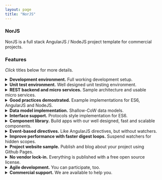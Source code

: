 ```yaml
---
layout: page
title: "NorJS"
---
```


### NorJS

NorJS is a full stack AngularJS / NodeJS project template for commercial 
projects.

### Features

*Click* titles below for more details.

<details><summary><strong>Development environment.</strong> Full working development setup.</summary><div markdown="1">

You can instantly start writing your app instead of boilerware to run your app.

Pre-configured Webpack, Babel, ES6, NodeJS, Mocha, Jasmine, etc.

Automatic reload from changes in the file system for fast development cycle.

</div></details>


<details><summary><strong>Unit test environment.</strong> Well designed unit testing environment.</summary><div markdown="1">

Karma & Jasmine pre-configured.

Including both unit & system tests.

</div></details>


<details><summary><strong>REST backend and micro services.</strong> Sample architecture and usable micro services.</summary><div markdown="1">

Multiple REST API services available and ready to use. 

<section style="padding-left:2em;padding-bottom:1em">


<details><summary><strong>ExpressJS + NodeJS example.</strong> Sample REST service.</summary><div markdown="1">

Authentication backend using standard Node.js and ExpressJS.

</div></details>


<details><summary><strong>Usable Micro Services.</strong> Ready to use production ready micro services.</summary><div markdown="1">

Working micro services built with [Sendanor Cloud-Backend](https://github.com/sendanor/cloud-backend).

<section style="padding-left:2em;padding-bottom:1em">

<details><summary><strong>Email Authentication Service</strong> Verify and authenticate users using only their email addresses.</summary><div markdown="1">

Verify and authenticate users into your system using only email addresses.

</div></details>


<details><summary><strong>SMTP Service</strong> Send email messages.</summary><div 
markdown="1">

Simple REST interface to a SMTP server for sending email.

</div></details>


</section>


</div></details>




</section>

</div></details>


<details><summary><strong>Good practices demostrated.</strong> Example implementations for ES6, AngularJS and NodeJS.</summary><div markdown="1">

Learn how to take full advance from ES6 while writing AngularJS and NodeJS.

We also provide easy to use utilities like abstract classes, interfaces, views,
components, and services which automate common tasks for all classes.

</div></details>


<details><summary><strong>Data model implementation.</strong> Shallow-CoW data models.</summary><div markdown="1">

Our implementation for JSON-configurable, shallow copy on write, data models 
-- with web based interface to manage it.

You may create your own data models using traditional abstract classes in ES6
 or use our dynamic JSON-style configuration file, which comes with a web 
interface to edit it.

These models have immutable getters and optional setters for properties. 

These setters will create shallow copies of the original object and only from 
the parts that actually changed. We gurantee that the original data object 
passed to the Model class will not be changed, and only shallow copies are 
made when inner properties change.

</div></details>


<details><summary><strong>Interface support.</strong> Protocols style 
implementation for ES6.</summary><div markdown="1">

Our utilities rely on our implementation of object interfaces. It is similar to
 the proposed Protocols feature in EcmaScript, which also uses Symbols.

```js
const listInterface = Interface.create({
  name: 'list', // This is just for prettier error messages.
  methods:{

    // Function arguments are not verified yet. As of now there can be anything here. 
    // You can also use your own Symbol here.
    getList: 'function (arg1, arg2)'

  }
});

class FooList {

  [listInterface.getList] (arg1, arg2) {
    return [];
  }
  
}
Interface.assert(listInterface, FooList);
```

</div></details>



<details><summary><strong>Component library.</strong> Build apps with our well designed, fast and scalable components.</summary><div markdown="1">

Easy to use UI components for most general use cases.

<section style="padding-left:2em;padding-bottom:1em">



<details><summary><strong>Table view.</strong> Generic component for pageable table views.</summary><div markdown="1">

This is a generic view component to create pageable table UI views for any 
resources implementing our interfaces.

You start by implementing a service -- like our `modelService` -- which 
implements `pageableInterface` and `tableRowInterface` for items, and then only 
thing left for you to do is to configure a state like:

```json
{
    "name": "models",
    "options": {
      "url": "/models",
      "component": "tableView",
      "resolve": {
        "content": "modelService"
      }
    }
}
```

You may also use it directly as a component:

```html
<table-view content="$ctrl.modelService"></table-view>
```

</div></details>


<details><summary><strong>Navigation component.</strong> Easy menu component.</summary><div markdown="1">

```html
<nr-nav collection="$ctrl.nav.items" options="$ctrl.nav"></nr-nav>
```

```js
$onInit () {
    super.$onInit();
    this.nav = {
      items: [
        {
          id: "main",
          icon: "home",
          label: "Home",
          isVisible: () => this.hasSession()
        }
      ],
      isVisible: item => item.isVisible()
    };
  }
```

</div></details>


<details><summary><strong>Input components.</strong> Common input components.</summary><div markdown="1">

All of our input components require AngularJS `ng-model`, so you can use
 `ng-disabled`, `ng-readonly`, etc.
 
```html
<nr-form submit="$ctrl.login($ctrl.model)">
    <section>
        <nr-text label="Username" ng-model="$ctrl.model.username"></nr-text>
    </section>
    <section>
        <nr-password label="Password" ng-model="$ctrl.model.password"></nr-password>
    </section>
    <section>
        <nr-submit-button label="Login"></nr-submit-button>
        <nr-reset-button label="Reset"></nr-reset-button>
    </section>
</nr-form>
``` 

<section style="padding-left:2em;padding-bottom:1em">

<details><summary><strong>Text input component.</strong> Text input component.</summary><div markdown="1">

```html
<nr-text label="Username" name="username" ng-model="$ctrl.model.username"></nr-text>
```

</div></details>


<details><summary><strong>Textarea input component.</strong> Textarea component.</summary><div markdown="1">

```html
<nr-textarea label="Description" name="description" ng-model="$ctrl.model.description"></nr-textarea>
```

</div></details>


<details><summary><strong>Password input component.</strong> Password input component.</summary><div markdown="1">

```html
<nr-password label="Password" name="password" ng-model="$ctrl.model.password"></nr-password>
```

</div></details>


<details><summary><strong>Checkbox input component.</strong> Checkbox input component.</summary><div markdown="1">

```html
<nr-checkbox label="Remember me" name="checkbox" ng-model="$ctrl.model.rememberMe"></nr-checkbox>
```

</div></details>


</section>

</div></details>


<details><summary><strong>Icon component</strong> powered with Font-Awesome.</summary><div markdown="1">

Create icons with `<nr-icon type="home 2x"></nr-icon>`.

</div></details>


<details><summary><strong>Custom components.</strong> Your specification, our implementation.</summary><div markdown="1">

We can implement custom components for your specific needs. Contact us.

</div></details>


</section>

</div></details>


<details><summary><strong>Event-based directives.</strong> Like AngularJS directives, but without watchers.</summary><div markdown="1">

Scope event based equivalent of `ng-if`, `ng-show`, `ng-class`, etc.

Our versions will not need watchers to operate when an event name is configured.

Usage: 

```html
<div nr-if="$ctrl.hasData()"
     nr-if-on="$ctrl.HAS_DATA_EVENT"
     nr-if-scope="$ctrl.$scope">{{$ctrl.data}}</div>
```

* `nr-if="..."` -- This expression works exactly like `ng-if` but supports additional opt-in features.
* `nr-if-on="eventName"` -- You can opt-in to use Scope event listener instead of Scope watcher to detect when the expression must be evaluated again. The expression will be evaluated once when the directive is first initialized and  again only when this event is broadcast on the scope.
* `nr-if-scope="$ctrl.$scope"` -- You can specify where this listener or watcher is installed

</div></details>


<details><summary><strong>Improve performance with faster digest loops.</strong> Suspend watchers for hidden scopes.</summary><div markdown="1">

This is a equivalent of `ng-show` and `ng-hide`, which will suspend scope 
watchers for this element if it is hidden, and resume watchers after the element 
becomes visible again. 

```html
<div ng-if="true"
     nr-show="$ctrl.hasData()"
     nr-show-on="$ctrl.HAS_DATA_EVENT"
     nr-show-scope="$ctrl.$scope"
     nr-show-suspend-watchers>{{$ctrl.data}}</div>
```

**Note!** You need to create a child scope with `ng-if="true"`, otherwise 
this would suspend current scope (eg. parent).

</div></details>


<details><summary><strong>Project website sample.</strong> Publish and blog about your project using Github Pages.</summary><div markdown="1">

Project website sample using Github Pages and jekyll.

Push your changes to the master branch and your project website is automatically
updated and hosted at Github. (It's actually this website.)

</div></details>


<details><summary><strong>No vendor lock-in.</strong> Everything is published with a free open source license.</summary><div markdown="1">

The project template (client, server and the website) material is provided 
under a MIT license.

Please contact us for other licensing options.

</div></details>


<details><summary><strong>Agile development.</strong> You can participate, too.</summary><div markdown="1">

This project is in active development. We have a small team of professionals 
working on it. 

Our customers can also participate on Github and affect the path we're taking.

</div></details>


<details><summary><strong>Commercial support.</strong> We are available to help you.</summary><div markdown="1">

We have years of experience working on world class AngularJS applications and we 
can help you, too. 

Without a general agreement contract our hourly fee is <strong>200 euros/hour</strong>.

</div></details>
